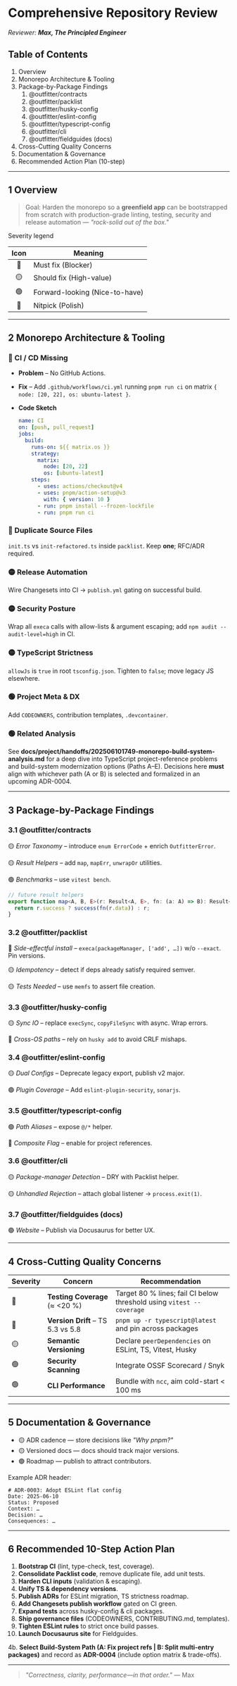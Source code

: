 # Comprehensive Repository Review

_Reviewer: **Max, The Principled Engineer**_

## Table of Contents

1. Overview
2. Monorepo Architecture & Tooling
3. Package-by-Package Findings
   1. @outfitter/contracts
   2. @outfitter/packlist
   3. @outfitter/husky-config
   4. @outfitter/eslint-config
   5. @outfitter/typescript-config
   6. @outfitter/cli
   7. @outfitter/fieldguides (docs)
4. Cross-Cutting Quality Concerns
5. Documentation & Governance
6. Recommended Action Plan (10-step)

---

## 1 Overview

> Goal: Harden the monorepo so a **greenfield app** can be bootstrapped from
> scratch with production-grade linting, testing, security and release
> automation — _"rock-solid out of the box."_

Severity legend

| Icon | Meaning                        |
| :--: | ------------------------------ |
|  🔴  | Must fix (Blocker)             |
|  🟡  | Should fix (High-value)        |
|  🟢  | Forward-looking (Nice-to-have) |
|  🔵  | Nitpick (Polish)               |

---

## 2 Monorepo Architecture & Tooling

### 🔴 CI / CD Missing

- **Problem** – No GitHub Actions.
- **Fix** – Add `.github/workflows/ci.yml` running `pnpm run ci` on matrix
  `{ node: [20, 22], os: ubuntu-latest }`.
- **Code Sketch**

  ```yaml
  name: CI
  on: [push, pull_request]
  jobs:
    build:
      runs-on: ${{ matrix.os }}
      strategy:
        matrix:
          node: [20, 22]
          os: [ubuntu-latest]
      steps:
        - uses: actions/checkout@v4
        - uses: pnpm/action-setup@v3
          with: { version: 10 }
        - run: pnpm install --frozen-lockfile
        - run: pnpm run ci
  ```

### 🔴 Duplicate Source Files

`init.ts` vs `init-refactored.ts` inside `packlist`. Keep **one**; RFC/ADR
required.

### 🟡 Release Automation

Wire Changesets into CI → `publish.yml` gating on successful build.

### 🟡 Security Posture

Wrap all `execa` calls with allow-lists & argument escaping; add
`npm audit --audit-level=high` in CI.

### 🟡 TypeScript Strictness

`allowJs` is `true` in root `tsconfig.json`. Tighten to `false`; move legacy JS
elsewhere.

### 🟢 Project Meta & DX

Add `CODEOWNERS`, contribution templates, `.devcontainer`.

### 🟢 Related Analysis

See **docs/project/handoffs/202506101749-monorepo-build-system-analysis.md** for
a deep dive into TypeScript project-reference problems and build-system
modernization options (Paths A–E). Decisions here **must** align with whichever
path (A or B) is selected and formalized in an upcoming ADR-0004.

---

## 3 Package-by-Package Findings

### 3.1 @outfitter/contracts

🟡 _Error Taxonomy_ – introduce `enum ErrorCode` + enrich `OutfitterError`.

🟡 _Result Helpers_ – add `map`, `mapErr`, `unwrapOr` utilities.

🟢 _Benchmarks_ – use `vitest bench`.

```typescript
// future result helpers
export function map<A, B, E>(r: Result<A, E>, fn: (a: A) => B): Result<B, E> {
  return r.success ? success(fn(r.data)) : r;
}
```

### 3.2 @outfitter/packlist

🔴 _Side-effectful install_ – `execa(packageManager, ['add', …])` w/o `--exact`.
Pin versions.

🟡 _Idempotency_ – detect if deps already satisfy required semver.

🟡 _Tests Needed_ – use `memfs` to assert file creation.

### 3.3 @outfitter/husky-config

🟡 _Sync IO_ – replace `execSync`, `copyFileSync` with async. Wrap errors.

🔵 _Cross-OS paths_ – rely on `husky add` to avoid CRLF mishaps.

### 3.4 @outfitter/eslint-config

🟡 _Dual Configs_ – Deprecate legacy export, publish v2 major.

🟢 _Plugin Coverage_ – Add `eslint-plugin-security`, `sonarjs`.

### 3.5 @outfitter/typescript-config

🟢 _Path Aliases_ – expose `@/*` helper.

🔵 _Composite Flag_ – enable for project references.

### 3.6 @outfitter/cli

🟡 _Package-manager Detection_ – DRY with Packlist helper.

🟡 _Unhandled Rejection_ – attach global listener → `process.exit(1)`.

### 3.7 @outfitter/fieldguides (docs)

🟢 _Website_ – Publish via Docusaurus for better UX.

---

## 4 Cross-Cutting Quality Concerns

| Severity | Concern                           | Recommendation                                                       |
| -------- | --------------------------------- | -------------------------------------------------------------------- |
| 🔴       | **Testing Coverage** (≈ <20 %)    | Target 80 % lines; fail CI below threshold using `vitest --coverage` |
| 🔴       | **Version Drift** – TS 5.3 vs 5.8 | `pnpm up -r typescript@latest` and pin across packages               |
| 🟡       | **Semantic Versioning**           | Declare `peerDependencies` on ESLint, TS, Vitest, Husky              |
| 🟢       | **Security Scanning**             | Integrate OSSF Scorecard / Snyk                                      |
| 🟢       | **CLI Performance**               | Bundle with `ncc`, aim cold-start < 100 ms                           |

---

## 5 Documentation & Governance

- 🟡 ADR cadence — store decisions like _"Why pnpm?"_
- 🟡 Versioned docs — docs should track major versions.
- 🟢 Roadmap — publish to attract contributors.

Example ADR header:

```text
# ADR-0003: Adopt ESLint flat config
Date: 2025-06-10
Status: Proposed
Context: …
Decision: …
Consequences: …
```

---

## 6 Recommended 10-Step Action Plan

1. **Bootstrap CI** (lint, type-check, test, coverage).
2. **Consolidate Packlist code**, remove duplicate file, add unit tests.
3. **Harden CLI inputs** (validation & escaping).
4. **Unify TS & dependency versions**.
5. **Publish ADRs** for ESLint migration, TS strictness roadmap.
6. **Add Changesets publish workflow** gated on CI green.
7. **Expand tests** across husky-config & cli packages.
8. **Ship governance files** (CODEOWNERS, CONTRIBUTING.md, templates).
9. **Tighten ESLint rules** to strict once build passes.
10. **Launch Docusaurus site** for Fieldguides.

4b. **Select Build-System Path (A: Fix project refs | B: Split multi-entry
packages)** and record as **ADR-0004** (include option matrix & trade-offs).

---

> _"Correctness, clarity, performance—in that order."_ — Max
